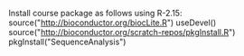 Install course package as follows using R-2.15:
	source("http://bioconductor.org/biocLite.R")
	useDevel()
	source("http://bioconductor.org/scratch-repos/pkgInstall.R")
	pkgInstall("SequenceAnalysis")

	
